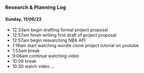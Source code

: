 ### Research & Planning Log
#### Sunday, 11/06/22
* 12:33am begin drafting formal project proposal
* 12:57am finish writing first draft of project proposal
* 12:57am begin researching NBA API
* 1:19am start watching wordle clone project tutorial on youtube
* 1:53am break
* 9:06am continue watching video
* 10:08 break
* 10:30 watch video
…